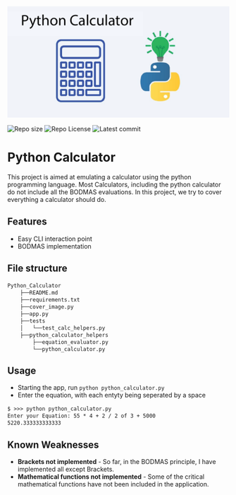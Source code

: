 ![image](https://github.com/atonya-bravin/Python_Calculator/blob/main/Cover_image.png)
  
  
![Repo size](https://img.shields.io/github/repo-size/atonya-bravin/Python_Calculator)
![Repo License](https://img.shields.io/github/license/atonya-bravin/Python_Calculator.svg)
![Latest commit](https://img.shields.io/github/last-commit/atonya-bravin/Python_Calculator?style=round-square)
# Python Calculator
This project is aimed at emulating a calculator using the python programming language.
Most Calculators, including the python calculator do not include all the BODMAS evaluations. In this project, we try to cover everything a calculator should do.

## Features
- Easy CLI interaction point
- BODMAS implementation

## File structure
```
Python_Calculator
    ├──README.md
    ├──requirements.txt
    ├──cover_image.py
    ├──app.py
    ├──tests
    │   └──test_calc_helpers.py
    ├──python_calculator_helpers
        ├──equation_evaluator.py
        └──python_calculator.py
```    

## Usage
- Starting the app, run ```python python_calculator.py```
- Enter the equation, with each entyty being seperated by a space
```
$ >>> python python_calculator.py
Enter your Equation: 55 * 4 + 2 / 2 of 3 + 5000
5220.333333333333
```

## Known Weaknesses
- **Brackets not implemented** - So far, in the BODMAS principle, I have implemented all except Brackets.
- **Mathematical functions not implemented** - Some of the critical mathematical functions have not been included in the application.

